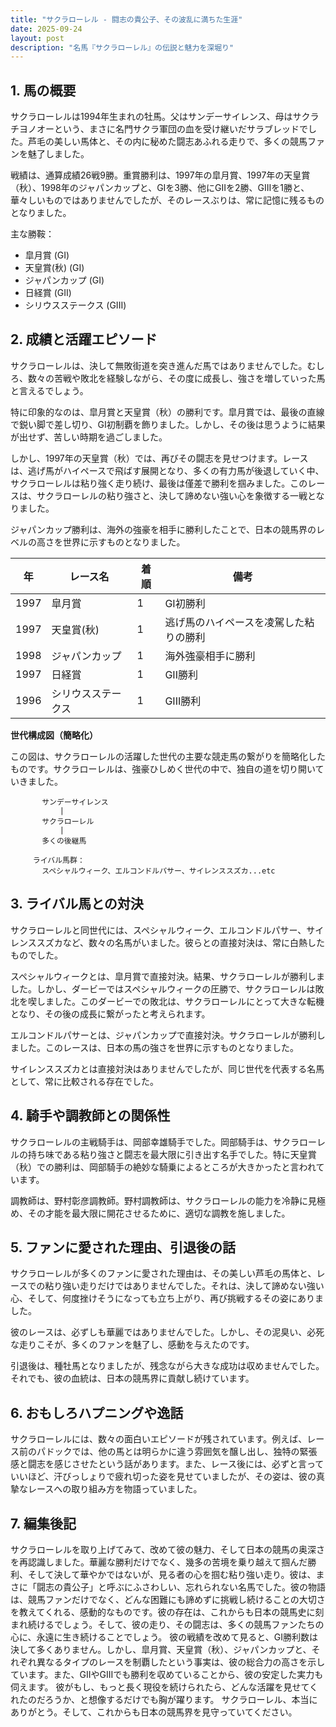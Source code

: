 ```yaml
---
title: "サクラローレル - 闘志の貴公子、その波乱に満ちた生涯"
date: 2025-09-24
layout: post
description: "名馬『サクラローレル』の伝説と魅力を深堀り"
---
```


## 1. 馬の概要

サクラローレルは1994年生まれの牡馬。父はサンデーサイレンス、母はサクラチヨノオーという、まさに名門サクラ軍団の血を受け継いだサラブレッドでした。芦毛の美しい馬体と、その内に秘めた闘志あふれる走りで、多くの競馬ファンを魅了しました。

戦績は、通算成績26戦9勝。重賞勝利は、1997年の皐月賞、1997年の天皇賞（秋）、1998年のジャパンカップと、GIを3勝、他にGIIを2勝、GIIIを1勝と、華々しいものではありませんでしたが、そのレースぶりは、常に記憶に残るものとなりました。

主な勝鞍：

* 皐月賞 (GI)
* 天皇賞(秋) (GI)
* ジャパンカップ (GI)
* 日経賞 (GII)
* シリウスステークス (GIII)


## 2. 成績と活躍エピソード

サクラローレルは、決して無敗街道を突き進んだ馬ではありませんでした。むしろ、数々の苦戦や敗北を経験しながら、その度に成長し、強さを増していった馬と言えるでしょう。

特に印象的なのは、皐月賞と天皇賞（秋）の勝利です。皐月賞では、最後の直線で鋭い脚で差し切り、GI初制覇を飾りました。しかし、その後は思うように結果が出せず、苦しい時期を過ごしました。

しかし、1997年の天皇賞（秋）では、再びその闘志を見せつけます。レースは、逃げ馬がハイペースで飛ばす展開となり、多くの有力馬が後退していく中、サクラローレルは粘り強く走り続け、最後は僅差で勝利を掴みました。このレースは、サクラローレルの粘り強さと、決して諦めない強い心を象徴する一戦となりました。

ジャパンカップ勝利は、海外の強豪を相手に勝利したことで、日本の競馬界のレベルの高さを世界に示すものとなりました。


| 年 | レース名           | 着順 | 備考                                     |
|---|--------------------|-----|------------------------------------------|
| 1997 | 皐月賞             | 1   | GI初勝利                                 |
| 1997 | 天皇賞(秋)         | 1   | 逃げ馬のハイペースを凌駕した粘りの勝利 |
| 1998 | ジャパンカップ       | 1   | 海外強豪相手に勝利                       |
| 1997 | 日経賞             | 1   | GII勝利                                 |
| 1996 | シリウスステークス   | 1   | GIII勝利                                 |


**世代構成図（簡略化）**

この図は、サクラローレルの活躍した世代の主要な競走馬の繋がりを簡略化したものです。サクラローレルは、強豪ひしめく世代の中で、独自の道を切り開いていきました。

```
       サンデーサイレンス
           |
       サクラローレル
           |
       多くの後継馬

     ライバル馬群：
       スペシャルウィーク、エルコンドルパサー、サイレンススズカ...etc
```


## 3. ライバル馬との対決

サクラローレルと同世代には、スペシャルウィーク、エルコンドルパサー、サイレンススズカなど、数々の名馬がいました。彼らとの直接対決は、常に白熱したものでした。

スペシャルウィークとは、皐月賞で直接対決。結果、サクラローレルが勝利しました。しかし、ダービーではスペシャルウィークの圧勝で、サクラローレルは敗北を喫しました。このダービーでの敗北は、サクラローレルにとって大きな転機となり、その後の成長に繋がったと考えられます。

エルコンドルパサーとは、ジャパンカップで直接対決。サクラローレルが勝利しました。このレースは、日本の馬の強さを世界に示すものとなりました。

サイレンススズカとは直接対決はありませんでしたが、同じ世代を代表する名馬として、常に比較される存在でした。


## 4. 騎手や調教師との関係性

サクラローレルの主戦騎手は、岡部幸雄騎手でした。岡部騎手は、サクラローレルの持ち味である粘り強さと闘志を最大限に引き出す名手でした。特に天皇賞（秋）での勝利は、岡部騎手の絶妙な騎乗によるところが大きかったと言われています。

調教師は、野村彰彦調教師。野村調教師は、サクラローレルの能力を冷静に見極め、その才能を最大限に開花させるために、適切な調教を施しました。


## 5. ファンに愛された理由、引退後の話

サクラローレルが多くのファンに愛された理由は、その美しい芦毛の馬体と、レースでの粘り強い走りだけではありませんでした。それは、決して諦めない強い心、そして、何度挫けそうになっても立ち上がり、再び挑戦するその姿にありました。

彼のレースは、必ずしも華麗ではありませんでした。しかし、その泥臭い、必死な走りこそが、多くのファンを魅了し、感動を与えたのです。

引退後は、種牡馬となりましたが、残念ながら大きな成功は収めませんでした。それでも、彼の血統は、日本の競馬界に貢献し続けています。


## 6. おもしろハプニングや逸話

サクラローレルには、数々の面白いエピソードが残されています。例えば、レース前のパドックでは、他の馬とは明らかに違う雰囲気を醸し出し、独特の緊張感と闘志を感じさせたという話があります。また、レース後には、必ずと言っていいほど、汗びっしょりで疲れ切った姿を見せていましたが、その姿は、彼の真摯なレースへの取り組み方を物語っていました。


## 7. 編集後記

サクラローレルを取り上げてみて、改めて彼の魅力、そして日本の競馬の奥深さを再認識しました。華麗な勝利だけでなく、幾多の苦境を乗り越えて掴んだ勝利、そして決して華やかではないが、見る者の心を掴む粘り強い走り。彼は、まさに「闘志の貴公子」と呼ぶにふさわしい、忘れられない名馬でした。彼の物語は、競馬ファンだけでなく、どんな困難にも諦めずに挑戦し続けることの大切さを教えてくれる、感動的なものです。彼の存在は、これからも日本の競馬史に刻まれ続けるでしょう。そして、彼の走り、その闘志は、多くの競馬ファンたちの心に、永遠に生き続けることでしょう。  彼の戦績を改めて見ると、GI勝利数は決して多くありません。しかし、皐月賞、天皇賞（秋）、ジャパンカップと、それぞれ異なるタイプのレースを制覇したという事実は、彼の総合力の高さを示しています。また、GIIやGIIIでも勝利を収めていることから、彼の安定した実力も伺えます。  彼がもし、もっと長く現役を続けられたら、どんな活躍を見せてくれたのだろうか、と想像するだけでも胸が躍ります。  サクラローレル、本当にありがとう。そして、これからも日本の競馬界を見守っていてください。
